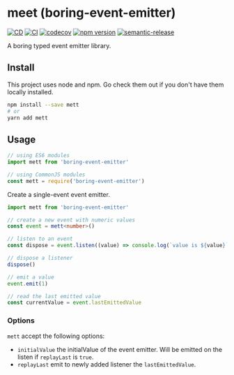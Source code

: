 # meet (boring-event-emitter)
[![CD](https://github.com/alfredosalzillo/mett/workflows/CD/badge.svg)](https://github.com/alfredosalzillo/mett/actions/workflows/CD.yml)
[![CI](https://github.com/alfredosalzillo/mett/workflows/CI/badge.svg)](https://github.com/alfredosalzillo/mett/actions/workflows/CI.yml)
[![codecov](https://codecov.io/gh/alfredosalzillo/mett/branch/main/graph/badge.svg)](https://codecov.io/gh/alfredosalzillo/mett)
[![npm version](https://badge.fury.io/js/mett.svg)](https://badge.fury.io/js/mett)
[![semantic-release](https://img.shields.io/badge/%20%20%F0%9F%93%A6%F0%9F%9A%80-semantic--release-e10079.svg)](https://github.com/semantic-release/semantic-release)

A boring typed event emitter library.

## Install

This project uses node and npm. Go check them out if you don't have them locally installed.

```bash
npm install --save mett
# or 
yarn add mett
```

## Usage

```typescript
// using ES6 modules
import mett from 'boring-event-emitter'

// using CommonJS modules
const mett = require('boring-event-emitter')
```

Create a single-event event emitter.

```typescript
import mett from 'boring-event-emitter'

// create a new event with numeric values
const event = mett<number>()

// listen to an event
const dispose = event.listen((value) => console.log(`value is ${value}`))

// dispose a listener
dispose()

// emit a value
event.emit(1)

// read the last emitted value
const currentValue = event.lastEmittedValue
```

### Options

`mett` accept the following options:

- `initialValue` the initialValue of the event emitter. Will be emitted on the listen if `replayLast` is `true`.
- `replayLast` emit to newly added listener the `lastEmittedValue`.
